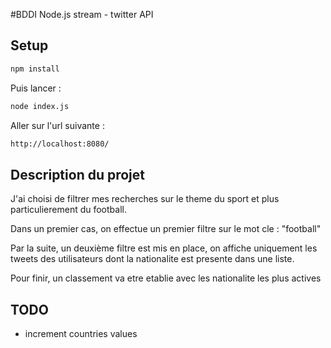 #BDDI Node.js stream - twitter API


## Setup

```bash
npm install
```
Puis lancer :
```bash
node index.js
```
Aller sur l'url suivante :
```bash
http://localhost:8080/
```

## Description du projet

J'ai choisi de filtrer mes recherches sur le theme du sport et plus particulierement du football.

Dans un premier cas, on effectue un premier filtre sur le mot cle : "football"

Par la suite, un deuxième filtre est mis en place, on affiche uniquement les tweets des utilisateurs dont la nationalite est presente dans une liste.

Pour finir, un classement va etre etablie avec les nationalite les plus actives

## TODO
- increment countries values

